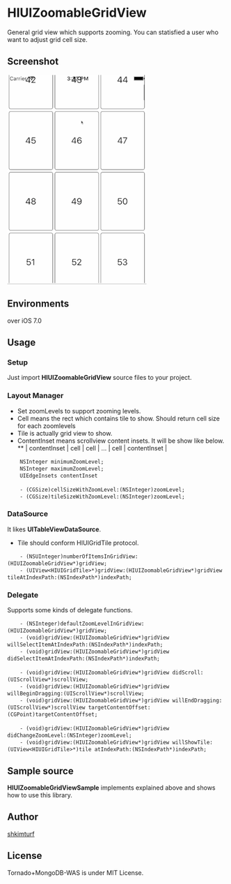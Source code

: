 # HIUIZoomableGridView

General grid view which supports zooming. You can statisfied a user who want to adjust grid cell size.

## Screenshot

![alt tag](https://github.com/shkimturf/HIUIZoomableGridView/blob/master/preview.gif?raw=true)

## Environments

over iOS 7.0

## Usage

### Setup

Just import **HIUIZoomableGridView** source files to your project.

### Layout Manager

* Set zoomLevels to support zooming levels.
* Cell means the rect which contains tile to show. Should return cell size for each zoomlevels
* Tile is actually grid view to show. 
* ContentInset means scrollview content insets. It will be show like below.
** | contentInset | cell | cell | ... | cell | contentInset |

``` objc
    NSInteger minimumZoomLevel;
    NSInteger maximumZoomLevel;
    UIEdgeInsets contentInset

    - (CGSize)cellSizeWithZoomLevel:(NSInteger)zoomLevel;
    - (CGSize)tileSizeWithZoomLevel:(NSInteger)zoomLevel;
```

### DataSource

It likes **UITableViewDataSource**.
* Tile should conform HIUIGridTile protocol. 

``` objc
    - (NSUInteger)numberOfItemsInGridView:(HIUIZoomableGridView*)gridView;
    - (UIView<HIUIGridTile>*)gridView:(HIUIZoomableGridView*)gridView tileAtIndexPath:(NSIndexPath*)indexPath;
```

### Delegate

Supports some kinds of delegate functions.

``` objc
    - (NSInteger)defaultZoomLevelInGridView:(HIUIZoomableGridView*)gridView;
    - (void)gridView:(HIUIZoomableGridView*)gridView willSelectItemAtIndexPath:(NSIndexPath*)indexPath;
    - (void)gridView:(HIUIZoomableGridView*)gridView didSelectItemAtIndexPath:(NSIndexPath*)indexPath;

    - (void)gridView:(HIUIZoomableGridView*)gridView didScroll:(UIScrollView*)scrollView;
    - (void)gridView:(HIUIZoomableGridView*)gridView willBeginDragging:(UIScrollView*)scrollView;
    - (void)gridView:(HIUIZoomableGridView*)gridView willEndDragging:(UIScrollView*)scrollView targetContentOffset:(CGPoint)targetContentOffset;

    - (void)gridView:(HIUIZoomableGridView*)gridView didChangeZoomLevel:(NSInteger)zoomLevel;
    - (void)gridView:(HIUIZoomableGridView*)gridView willShowTile:(UIView<HIUIGridTile>*)tile atIndexPath:(NSIndexPath*)indexPath;
```

## Sample source

**HIUIZoomableGridViewSample** implements explained above and shows how to use this library.

## Author

[shkimturf](https://github.com/shkimturf)

## License

Tornado+MongoDB-WAS is under MIT License.